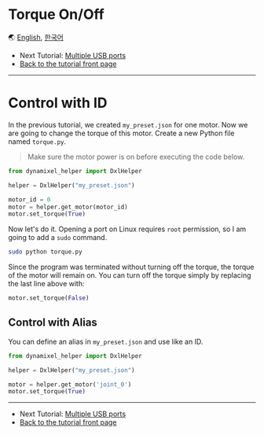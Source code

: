 # Torque On/Off

🌏 [English](torque.en.md), [한국어](torque.kr.md)

- Next Tutorial: [Multiple USB ports](multiple_ports.en.md)
- [Back to the tutorial front page](TUTORIAL.en.md)

---

# Control with ID

In the previous tutorial, we created `my_preset.json` for one motor. Now we are going to change the torque of this motor. Create a new Python file named `torque.py`.

> Make sure the motor power is on before executing the code below.

```python
from dynamixel_helper import DxlHelper

helper = DxlHelper("my_preset.json")

motor_id = 0
motor = helper.get_motor(motor_id)
motor.set_torque(True)
```

Now let's do it. Opening a port on Linux requires `root` permission, so I am going to add a `sudo` command.

```bash
sudo python torque.py
```

Since the program was terminated without turning off the torque, the torque of the motor will remain on. You can turn off the torque simply by replacing the last line above with:

```python
motor.set_torque(False)
```

## Control with Alias

You ​​can define an alias in `my_preset.json` and use like an ID.

```python
from dynamixel_helper import DxlHelper

helper = DxlHelper("my_preset.json")

motor = helper.get_motor('joint_0')
motor.set_torque(True)
```

---

- Next Tutorial: [Multiple USB ports](multiple_ports.en.md)
- [Back to the tutorial front page](TUTORIAL.en.md)
